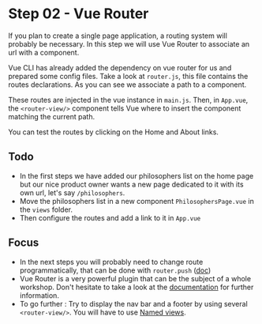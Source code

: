 # Step 02 - Vue Router

If you plan to create a single page application, a routing system will probably be necessary. In this step 
we will use Vue Router to associate an url with a component.

Vue CLI has already added the dependency on vue router for us and prepared some config files. Take a look
at `router.js`, this file contains the routes declarations. As you can see we associate a path to a component.

These routes are injected in the vue instance in `main.js`. Then, in `App.vue`, the `<router-view/>` component
tells Vue where to insert the component matching the current path.

You can test the routes by clicking on the Home and About links.

## Todo

- In the first steps we have added our philosophers list on the home page but our nice product owner wants a new
page dedicated to it with its own url, let's say `/philosophers`. 
- Move the philosophers list in a new component `PhilosophersPage.vue` in the `views` folder. 
- Then configure the routes and add a link to it in `App.vue`

## Focus

- In the next steps you will probably need to change route programmatically, that can be done with `router.push`
([doc](https://router.vuejs.org/en/essentials/navigation.html)) 
- Vue Router is a very powerful plugin that can be the subject of a whole workshop. Don't hesitate to take a look
at the [documentation](https://router.vuejs.org/en/) for further information.
- To go further : Try to display the nav bar and a footer by using several `<router-view/>`. You will have to
use [Named views](https://router.vuejs.org/en/essentials/named-views.html).


